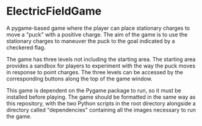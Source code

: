 # ElectricFieldGame
A pygame-based game where the player can place stationary charges to move a "puck" with a positive charge. The aim of the game is to use the stationary charges to maneuver the puck to the goal indicated by a checkered flag.

The game has three levels not including the starting area. The starting area provides a sandbox for players to experiment with the way the puck moves in response to point charges. The three levels can be accessed by the corresponding buttons along the top of the game window. 

This game is dependent on the Pygame package to run, so it must be installed before playing. The game should be formatted in the same way as this repository, with the two Python scripts in the root directory alongside a directory called "dependencies" containing all the images necessary to run the game. 
